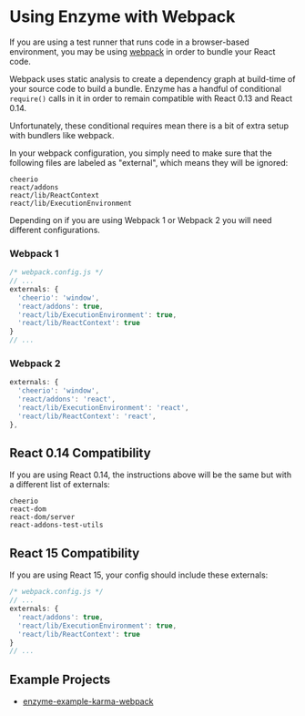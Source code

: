# Using Enzyme with Webpack

If you are using a test runner that runs code in a browser-based environment, you may be using
[webpack]() in order to bundle your React code.

Webpack uses static analysis to create a dependency graph at build-time of your source code to
build a bundle. Enzyme has a handful of conditional `require()` calls in it in order to remain
compatible with React 0.13 and React 0.14.

Unfortunately, these conditional requires mean there is a bit of extra setup with bundlers like
webpack.

In your webpack configuration, you simply need to make sure that the following files are
labeled as "external", which means they will be ignored:

```
cheerio
react/addons
react/lib/ReactContext
react/lib/ExecutionEnvironment
```

Depending on if you are using Webpack 1 or Webpack 2 you will need different configurations.

### Webpack 1

```js
/* webpack.config.js */
// ...
externals: {
  'cheerio': 'window',
  'react/addons': true,
  'react/lib/ExecutionEnvironment': true,
  'react/lib/ReactContext': true
}
// ...
```

### Webpack 2

```js
externals: {
  'cheerio': 'window',
  'react/addons': 'react',
  'react/lib/ExecutionEnvironment': 'react',
  'react/lib/ReactContext': 'react',
},
```


## React 0.14 Compatibility

If you are using React 0.14, the instructions above will be the same but with a different list of
externals:

```
cheerio
react-dom
react-dom/server
react-addons-test-utils
```

## React 15 Compatibility

If you are using React 15, your config should include these externals:

```js
/* webpack.config.js */
// ...
externals: {
  'react/addons': true,
  'react/lib/ExecutionEnvironment': true,
  'react/lib/ReactContext': true
}
// ...
```

## Example Projects

- [enzyme-example-karma-webpack](https://github.com/lelandrichardson/enzyme-example-karma-webpack)
